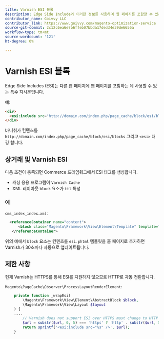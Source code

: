 ```yaml
---
title: Varnish ESI 블록
description: Edge Side Include와 이러한 정보를 사용하여 웹 페이지를 포함할 수 있는 방법에 대해 알아봅니다.
contributor_name: Goivvy LLC
contributor_link: https://www.goivvy.com/magento-optimization-service
source-git-commit: 2c12c6ea6e7b6ffeb07bbda17ded34e39de6656a
workflow-type: tm+mt
source-wordcount: '121'
ht-degree: 0%

---
```



# Varnish ESI 블록

Edge Side Includes (ESI)는 다른 웹 페이지에 웹 페이지를 포함하는 데 사용할 수 있는 특수 지시문입니다.

예:

```html
<div>
  <esi:include src="http://domain.com/index.php/page_cache/block/esi/blocks"/>
</div>
```

바니쉬가 컨텐츠를 `http://domain.com/index.php/page_cache/block/esi/blocks` 그리고 `<esi>` 태깅 합니다.

## 상거래 및 Varnish ESI

다음 조건이 충족되면 Commerce 프레임워크에서 ESI 태그를 생성합니다.

- 캐싱 응용 프로그램이 `Varnish Cache`
- XML 레이아웃 `block` 요소가 `ttl` 특성

### 예

`cms_index_index.xml`:

```xml
  <referenceContainer name="content">
      <block class="Magento\Framework\View\Element\Template" template="Magento_Paypal::esi.phtml" ttl="30"/>
   </referenceContainer>
```

위의 예에서 `block` 요소는 컨텐츠를 `esi.phtml` 템플릿을 홈 페이지로 추가하면 Varnish가 30초마다 자동으로 업데이트됩니다.

## 제한 사항

현재 Varnish는 HTTPS를 통해 ESI를 지원하지 않으므로 HTTP로 자동 전환합니다.

`Magento\PageCache\Observer\ProcessLayoutRenderElement`:

```php
    private function _wrapEsi(
        \Magento\Framework\View\Element\AbstractBlock $block,
        \Magento\Framework\View\Layout $layout
    ) {
    ....
        // Varnish does not support ESI over HTTPS must change to HTTP
        $url = substr($url, 0, 5) === 'https' ? 'http' . substr($url, 5) : $url;
        return sprintf('<esi:include src="%s" />', $url);
    }
```
